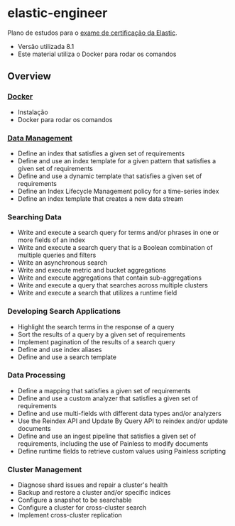 # elastic-engineer

Plano de estudos para o [exame de certificação da Elastic](https://www.elastic.co/training/elastic-certified-engineer-exam).
- Versão utilizada 8.1
- Este material utiliza o Docker para rodar os comandos

## Overview

### [Docker](/kibana/elastic-engineer/Docker.md)
- Instalação
- Docker para rodar os comandos

### [Data Management](/kibana/elastic-engineer/DataManagement.md)
- Define an index that satisfies a given set of requirements
- Define and use an index template for a given pattern that satisfies a given set of requirements
- Define and use a dynamic template that satisfies a given set of requirements
- Define an Index Lifecycle Management policy for a time-series index
- Define an index template that creates a new data stream

### Searching Data
- Write and execute a search query for terms and/or phrases in one or more fields of an index
- Write and execute a search query that is a Boolean combination of multiple queries and filters
- Write an asynchronous search
- Write and execute metric and bucket aggregations
- Write and execute aggregations that contain sub-aggregations
- Write and execute a query that searches across multiple clusters
- Write and execute a search that utilizes a runtime field

### Developing Search Applications
- Highlight the search terms in the response of a query
- Sort the results of a query by a given set of requirements
- Implement pagination of the results of a search query
- Define and use index aliases
- Define and use a search template

### Data Processing
- Define a mapping that satisfies a given set of requirements
- Define and use a custom analyzer that satisfies a given set of requirements
- Define and use multi-fields with different data types and/or analyzers
- Use the Reindex API and Update By Query API to reindex and/or update documents
- Define and use an ingest pipeline that satisfies a given set of requirements, including the use of Painless to modify documents
- Define runtime fields to retrieve custom values using Painless scripting

### Cluster Management
- Diagnose shard issues and repair a cluster's health
- Backup and restore a cluster and/or specific indices
- Configure a snapshot to be searchable
- Configure a cluster for cross-cluster search
- Implement cross-cluster replication